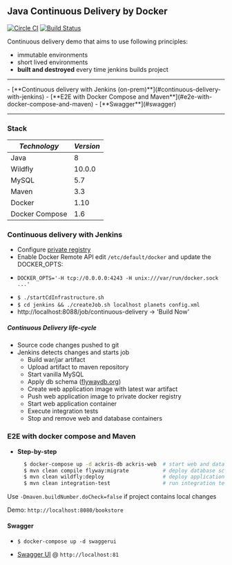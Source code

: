 ## Java Continuous Delivery by Docker

[![Circle CI](https://circleci.com/gh/tecris/continuous-delivery.svg?style=svg)](https://circleci.com/gh/tecris/continuous-delivery)
[![Build Status](https://travis-ci.org/tecris/continuous-delivery.svg?branch=master)](https://travis-ci.org/tecris/continuous-delivery)

Continuous delivery demo that aims to use following principles:
 - immutable environments
 - short lived environments 
  - **built and destroyed** every time jenkins builds project

<hr/>
- [**Continuous delivery with Jenkins (on-prem)**](#continuous-delivery-with-jenkins)
- [**E2E with Docker Compose and Maven**](#e2e-with-docker-compose-and-maven)
- [**Swagger**](#swagger)

<hr/>

### Stack
| *Technology* | *Version* |
| ------------- | ------------- |
| Java | 8 |
| Wildfly | 10.0.0 |
| MySQL | 5.7 |
| Maven | 3.3 |
| Docker | 1.10 |
| Docker Compose | 1.6 |

### Continuous delivery with Jenkins
 - Configure [private registry](https://github.com/tecris/docker/tree/v16.02.01/registry2/private)
 - Enable Docker Remote API edit `/etc/default/docker` and update the DOCKER_OPTS:
  * `DOCKER_OPTS='-H tcp://0.0.0.0:4243 -H unix:///var/run/docker.sock ...'`
 - `$ ./startCdInfrastructure.sh`
 - `$ cd jenkins && ./createJob.sh localhost planets config.xml`
 - http://localhost:8088/job/continuous-delivery -> 'Build Now'

##### Continuous Delivery life-cycle
 - Source code changes pushed to git
 - Jenkins detects changes and starts job
   - Build war/jar artifact
   - Upload artifact to maven repository
   - Start vanilla MySQL
   - Apply db schema ([flywaydb.org](flywaydb.org))
   - Create web application image with latest war artifact
   - Push web application image to private docker registry
   - Start web application container
   - Execute integration tests
   - Stop and remove web and database containers

 
### E2E with docker compose and Maven
  * **Step-by-step**

    ```sh
      $ docker-compose up -d ackris-db ackris-web  # start web and database containers
      $ mvn clean compile flyway:migrate           # deploy database schema
      $ mvn clean wildfly:deploy                   # deploy application
      $ mvn clean integration-test                 # run integration tests
    ```

Use `-Dmaven.buildNumber.doCheck=false` if project contains local changes

Demo: `http://localhost:8080/bookstore`

#### Swagger

   * `$ docker-compose up -d swaggerui`
 
   * [Swagger UI](https://github.com/swagger-api/swagger-ui) @ `http://localhost:81`



[1]:https://github.com/fabric8io/docker-maven-plugin
[2]:http://flywaydb.org
[3]:https://github.com/tecris/docker/blob/v3.6/nexus/README.md
[4]:https://github.com/tecris/docker/blob/v3.6/nexus/settings.xml
